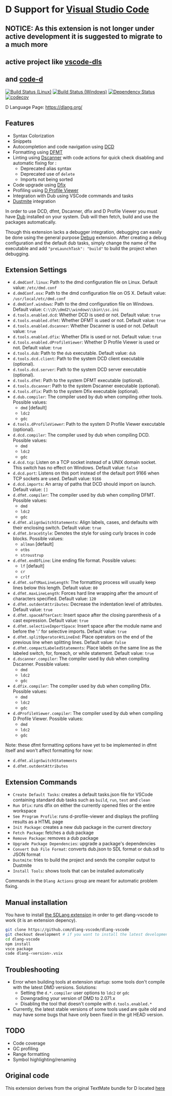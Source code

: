 # D Support for [Visual Studio Code](https://code.visualstudio.com/)

## NOTICE: As this extension is not longer under active development it is suggested to migrate to a much more
## active project like [vscode-dls](https://marketplace.visualstudio.com/items?itemName=LaurentTreguier.vscode-dls)
## and [code-d](https://marketplace.visualstudio.com/items?itemName=webfreak.code-d)

[![Build Status (Linux)](https://img.shields.io/travis/dlang-vscode/dlang-vscode.svg?style=flat-square)](https://travis-ci.org/dlang-vscode/dlang-vscode)
[![Build Status (Windows)](https://ci.appveyor.com/api/projects/status/github/dlang-vscode/dlang-vscode?branch=master&svg=true)](https://ci.appveyor.com/project/mattiascibien/dlang-vscode)
[![Dependency Status](https://www.versioneye.com/user/projects/58c669be01c96a0052f17bdf/badge.svg?style=flat-square)](https://www.versioneye.com/user/projects/58c669be01c96a0052f17bdf)
[![codecov](https://codecov.io/gh/dlang-vscode/dlang-vscode/branch/master/graph/badge.svg)](https://codecov.io/gh/dlang-vscode/dlang-vscode)

D Language Page: https://dlang.org/

## Features

* Syntax Colorization
* Snippets
* Autocompletion and code navigation using [DCD](https://github.com/Hackerpilot/dcd)
* Formatting using [DFMT](https://github.com/Hackerpilot/dfmt)
* Linting using [Dscanner](https://github.com/Hackerpilot/dscanner) with code actions for quick check disabling and automatic fixing for :
  * Deprecated alias syntax
  * Deprecated use of `delete`
  * Imports not being sorted
* Code upgrade using [Dfix](https://github.com/Hackerpilot/dfix)
* Profiling using [D Profile Viewer](https://bitbucket.org/andrewtrotman/d-profile-viewer)
* Integration with Dub using VSCode commands and tasks
* [Dustmite](https://github.com/CyberShadow/DustMite/wiki) integration

In order to use DCD, dfmt, Dscanner, dfix and D Profile Viewer you must have [Dub](https://github.com/D-Programming-Language/dub#installation) installed on your system.
Dub will then fetch, build and use the packages automatically.

Though this extension lacks a debugger integration, debugging can easily be done using the general purpose [Debug](https://github.com/WebFreak001/code-debug) extension.
After creating a debug configuration and the default dub tasks, simply change the name of the executable and add `"preLaunchTask": "build"` to build the project when debugging.

## Extension Settings

* `d.dmdConf.linux`: Path to the dmd configuration file on Linux. Default value: `/etc/dmd.conf`
* `d.dmdConf.osx`: Path to the dmd configuration file on OS X. Default value: `/usr/local/etc/dmd.conf`
* `d.dmdConf.windows`: Path to the dmd configuration file on Windows. Default value: `C:\\D\\dmd2\\windows\\bin\\sc.ini`
* `d.tools.enabled.dcd`: Whether DCD is used or not. Default value: `true`
* `d.tools.enabled.dfmt`: Whether DFMT is used or not. Default value: `true`
* `d.tools.enabled.dscanner`: Whether Dscanner is used or not. Default value: `true`
* `d.tools.enabled.dfix`: Whether Dfix is used or not. Default value: `true`
* `d.tools.enabled.dProfileViewer`: Whether D Profile Viewer is used or not. Default value: `true`
* `d.tools.dub`: Path to the `dub` executable. Default value: `dub`
* `d.tools.dcd.client`: Path to the system DCD client executable (optional).
* `d.tools.dcd.server`: Path to the system DCD server executable (optional).
* `d.tools.dfmt`: Path to the system DFMT executable (optional).
* `d.tools.dscanner`: Path to the system Dscanner executable (optional).
* `d.tools.dfix`: Path to the system Dfix executable (optional).
* `d.dub.compiler`: The compiler used by dub when compiling other tools. Possible values:
  * `dmd` [default]
  * `ldc2`
  * `gdc`
* `d.tools.dProfileViewer`: Path to the system D Profile Viewer executable (optional).
* `d.dcd.compiler`: The compiler used by dub when compiling DCD. Possible values:
  * `dmd`
  * `ldc2`
  * `gdc`
* `d.dcd.tcp`: Listen on a TCP socket instead of a UNIX domain socket. This switch has no effect on Windows. Default value: `false`
* `d.dcd.port`: Listens on this port instead of the default port 9166 when TCP sockets are used. Default value: `9166`
* `d.dcd.imports`: An array of paths that DCD should import on launch. Default value: `[]`
* `d.dfmt.compiler`: The compiler used by dub when compiling DFMT. Possible values:
  * `dmd`
  * `ldc2`
  * `gdc`
* `d.dfmt.alignSwitchStatements`: Align labels, cases, and defaults with their enclosing switch. Default value: `true`
* `d.dfmt.braceStyle`: Denotes the style for using curly braces in code blocks. Possible values:
  * `allman` [default]
  * `otbs`
  * `stroustrup`
* `d.dfmt.endOfLine`: Line ending file format. Possible values:
  * `lf` [default]
  * `cr`
  * `crlf`
* `d.dfmt.softMaxLineLength`: The formatting process will usually keep lines below this length. Default value: `80`
* `d.dfmt.maxLineLength`: Forces hard line wrapping after the amount of characters specified. Default value: `120`
* `d.dfmt.outdentAttributes`: Decrease the indentation level of attributes. Default value: `true`
* `d.dfmt.spaceAfterCast`: Insert space after the closing parenthesis of a cast expression. Default value: `true`
* `d.dfmt.selectiveImportSpace`: Insert space after the module name and before the ':' for selective imports. Default value: `true`
* `d.dfmt.splitOperatorAtLineEnd`: Place operators on the end of the previous line when splitting lines. Default value: `false`
* `d.dfmt.compactLabeledStatements`: Place labels on the same line as the labeled switch, for, foreach, or while statement. Default value: `true`
* `d.dscanner.compiler`: The compiler used by dub when compiling Dscanner. Possible values:
  * `dmd`
  * `ldc2`
  * `gdc`
* `d.dfix.compiler`: The compiler used by dub when compiling Dfix. Possible values:
  * `dmd`
  * `ldc2`
  * `gdc`
* `d.dProfileViewer.compiler`: The compiler used by dub when compiling D Profile Viewer. Possible values:
  * `dmd`
  * `ldc2`
  * `gdc`

Note: these dfmt formatting options have yet to be implemented in dfmt itself and won't affect formatting for now:
* `d.dfmt.alignSwitchStatements`
* `d.dfmt.outdentAttributes`

## Extension Commands

* `Create Default Tasks`: creates a default tasks.json file for VSCode containing standard dub tasks such as `build`, `run`, `test` and `clean`
* `Run Dfix`: runs dfix on either the currently opened files or the entire workspace
* `See Program Profile`: runs d-profile-viewer and displays the profiling results as a HTML page
* `Init Package`: creates a new dub package in the current directory
* `Fetch Package`: fetches a dub package
* `Remove Package`: removes a dub package
* `Upgrade Package Dependencies`: upgrade a package's dependencies
* `Convert Dub File Format`: converts dub.json to SDL format or dub.sdl to JSON format
* `Dustmite`: tries to build the project and sends the compiler output to Dustmite
* `Install Tools`: shows tools that can be installed automatically

Commands in the `Dlang Actions` group are meant for automatic problem fixing.

## Manual installation

You have to install [the SDLang extension](https://marketplace.visualstudio.com/items?itemName=LaurentTreguier.sdlang) in order to get dlang-vscode to work (it is an extension depency).

```sh
git clone https://github.com/dlang-vscode/dlang-vscode
git checkout development # if you want to install the latest development version
cd dlang-vscode
npm install
vsce package
code dlang-<version>.vsix
```

## Troubleshooting

* Error when building tools at extension startup: some tools don't compile with the latest DMD versions. Solutions:
  * Setting the `d.*.compiler` user options to `ldc2` or `gdc`
  * Downgrading your version of DMD to 2.071.x
  * Disabling the tool that doesn't compile with `d.tools.enabled.*`
* Currently, the latest stable versions of some tools used are quite old and may have some bugs that have only been fixed in the git HEAD version.

## TODO

* Code coverage
* GC profiling
* Range formatting
* Symbol highlighting/renaming

## Original code

This extension derives from the original TextMate bundle for D located [here](https://github.com/textmate/d.tmbundle)
